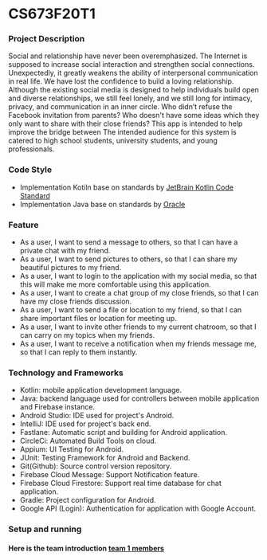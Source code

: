 # CS673F20T1

### Project Description

Social and relationship have never been overemphasized. The Internet is supposed to increase social interaction and strengthen social connections. Unexpectedly, it greatly weakens the ability of interpersonal communication in real life. We have lost the confidence to build a loving relationship. Although the existing social media is designed to help individuals build open and diverse relationships, we still feel lonely, and we still long for intimacy, privacy, and communication in an inner circle. Who didn’t refuse the Facebook invitation from parents? Who doesn't have some ideas which they only want to share with their close friends? This app is intended to help improve the bridge between  The intended audience for this system is catered to high school students, university students, and young professionals.

### Code Style

- Implementation Kotiln base on standards by [JetBrain Kotlin Code Standard](https://kotlinlang.org/docs/reference/coding-conventions.html)
- Implementation Java base on standards by [Oracle](https://www.oracle.com/java/technologies/javase/codeconventions-contents.html)

### Feature

- As a user, I want to send a message to others, so that I can have a private chat with my friend.
- As a user, I want to send pictures to others, so that I can share my beautiful pictures to my friend.
- As a user, I want to login to the application with my social media, so that this will make me more comfortable using this application.
- As a user, I want to create a chat group of my close friends, so that I can have my close friends discussion.
- As a user, I want to send a file or location to my friend, so that I can share important files or location for meeting up.
- As a user, I want to invite other friends to my current chatroom, so that I can carry on my topics when my friends.
- As a user, I want to receive a notification when my friends message me, so that I can reply to them instantly.


### Technology and Frameworks

- Kotlin: mobile application development language.
- Java: backend language used for controllers between mobile application and Firebase instance.
- Android Studio: IDE used for project's Android.
- IntelliJ: IDE used for project's back end.
- Fastlane: Automatic script and building for Android application.
- CircleCi: Automated Build Tools on cloud.
- Appium: UI Testing for Android.
- JUnit: Testing Framework for Android and Backend.
- Git(Github): Source control version repository.
- Firebase Cloud Message: Support Notification feature.
- Firebase Cloud Firestore: Support real time database for chat application.
- Gradle: Project configuration for Android.
- Google API (Login): Authentication for application with Google Account.

### Setup and running

#### Here is the team introduction [team 1 members](https://github.com/BUMETCS673/CS673F20T1/blob/master/team1.md)
